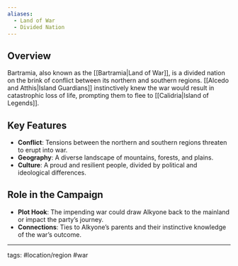 ```yaml
---
aliases:
  - Land of War
  - Divided Nation
---
```


## Overview
Bartramia, also known as the [[Bartramia|Land of War]], is a divided nation on the brink of conflict between its northern and southern regions. [[Alcedo and Atthis|Island Guardians]] instinctively knew the war would result in catastrophic loss of life, prompting them to flee to [[Calidria|Island of Legends]].

## Key Features
- **Conflict**: Tensions between the northern and southern regions threaten to erupt into war.
- **Geography**: A diverse landscape of mountains, forests, and plains.
- **Culture**: A proud and resilient people, divided by political and ideological differences.

## Role in the Campaign
- **Plot Hook**: The impending war could draw Alkyone back to the mainland or impact the party’s journey.
- **Connections**: Ties to Alkyone’s parents and their instinctive knowledge of the war’s outcome.

---
tags: #location/region #war